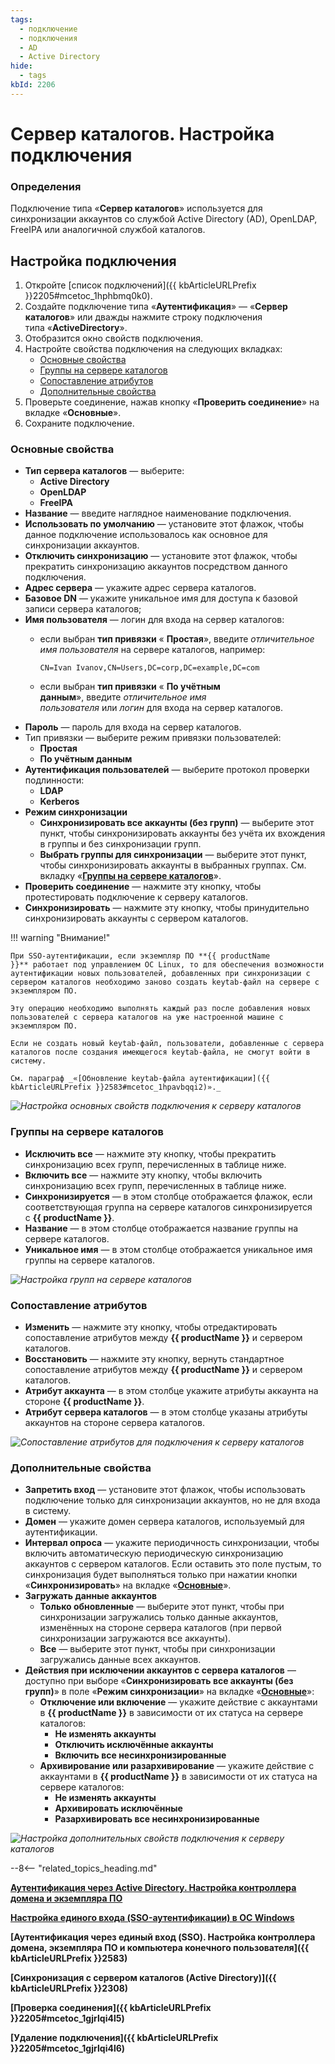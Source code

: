 ```yaml
---
tags:
  - подключение
  - подключения
  - AD
  - Active Directory
hide:
  - tags
kbId: 2206
---
```


# Сервер каталогов. Настройка подключения

### Определения

Подключение типа «**Сервер каталогов**» используется для синхронизации аккаунтов со службой Active Directory (AD), OpenLDAP, FreeIPA или аналогичной службой каталогов.

## Настройка подключения

1. Откройте [список подключений]({{ kbArticleURLPrefix }}2205#mcetoc_1hphbmq0k0).
2. Создайте подключение типа «**Аутентификация**» — «**Сервер каталогов**» или дважды нажмите строку подключения типа «**ActiveDirectory**».
3. Отобразится окно свойств подключения.
4. Настройте свойства подключения на следующих вкладках:
    - [Основные свойства](#основные-свойства)
    - [Группы на сервере каталогов](#группы-на-сервере-каталогов)
    - [Сопоставление атрибутов](#сопоставление-атрибутов)
    - [Дополнительные свойства](#дополнительные-свойства)
5. Проверьте соединение, нажав кнопку «**Проверить соединение**» на вкладке «**Основные**».
6. Сохраните подключение.

### Основные свойства

- **Тип сервера каталогов** — выберите:
    - **Active Directory**
    - **OpenLDAP**
    - **FreeIPA**
- **Название** — введите наглядное наименование подключения.
- **Использовать по умолчанию** — установите этот флажок, чтобы данное подключение использовалось как основное для синхронизации аккаунтов.
- **Отключить синхронизацию** — установите этот флажок, чтобы прекратить синхронизацию аккаунтов посредством данного подключения.
- **Адрес сервера** — укажите адрес сервера каталогов.
- **Базовое DN** — укажите уникальное имя для доступа к базовой записи сервера каталогов;
- **Имя пользователя** — логин для входа на сервер каталогов:
    - если выбран **тип привязки** « **Простая**», введите _отличительное имя пользователя_ на сервере каталогов, например:

        ```
        CN=Ivan Ivanov,CN=Users,DC=corp,DC=example,DC=com
        ```

    - если выбран **тип привязки** « **По учётным данным**», введите _отличительное имя пользователя_ или _логин_ для входа на сервер каталогов.
- **Пароль** — пароль для входа на сервер каталогов.
- Тип привязки — выберите режим привязки пользователей:
    - **Простая**
    - **По учётным данным**
- **Аутентификация пользователей** — выберите протокол проверки подлинности:
    - **LDAP**
    - **Kerberos**
- **Режим синхронизации**
    - **Синхронизировать все аккаунты (без групп)** — выберите этот пункт, чтобы синхронизировать аккаунты без учёта их вхождения в группы и без синхронизации групп.
    - **Выбрать группы для синхронизации** — выберите этот пункт, чтобы синхронизировать аккаунты в выбранных группах. См. вкладку «**[Группы на сервере каталогов](#группы-на-сервере-каталогов)**».
- **Проверить соединение** — нажмите эту кнопку, чтобы протестировать подключение к серверу каталогов.
- **Синхронизировать** — нажмите эту кнопку, чтобы принудительно синхронизировать аккаунты с сервером каталогов.

!!! warning "Внимание!"

    При SSO-аутентификации, если экземпляр ПО **{{ productName }}** работает под управлением ОС Linux, то для обеспечения возможности аутентификации новых пользователей, добавленных при синхронизации с сервером каталогов необходимо заново создать keytab-файл на сервере с экземпляром ПО.

    Эту операцию необходимо выполнять каждый раз после добавления новых пользователей с сервера каталогов на уже настроенной машине с экземпляром ПО.

    Если не создать новый keytab-файл, пользователи, добавленные с сервера каталогов после создания имеющегося keytab-файла, не смогут войти в систему.

    См. параграф _«[Обновление keytab-файла аутентификации]({{ kbArticleURLPrefix }}2583#mcetoc_1hpavbqqi2)»._

_![Настройка основных свойств подключения к серверу каталогов](ad_connection_properties_settings.png)_

### Группы на сервере каталогов

- **Исключить все** — нажмите эту кнопку, чтобы прекратить синхронизацию всех групп, перечисленных в таблице ниже.
- **Включить все** — нажмите эту кнопку, чтобы включить синхронизацию всех групп, перечисленных в таблице ниже.
- **Синхронизируется** — в этом столбце отображается флажок, если соответствующая группа на сервере каталогов синхронизируется с **{{ productName }}**.
- **Название** — в этом столбце отображается название группы на сервере каталогов.
- **Уникальное имя** — в этом столбце отображается уникальное имя группы на сервере каталогов.

_![Настройка групп на сервере каталогов](ad_connection_groups_settings.png)_

### Сопоставление атрибутов

- **Изменить** — нажмите эту кнопку, чтобы отредактировать сопоставление атрибутов между **{{ productName }}** и сервером каталогов.
- **Восстановить** — нажмите эту кнопку, вернуть стандартное сопоставление атрибутов между **{{ productName }}** и сервером каталогов.
- **Атрибут аккаунта** — в этом столбце укажите атрибуты аккаунта на стороне **{{ productName }}**.
- **Атрибут сервера каталогов** — в этом столбце указаны атрибуты аккаунтов на стороне сервера каталогов.

_![Сопоставление атрибутов для подключения к серверу каталогов](ad_connection_attributes_difference.png)_

### Дополнительные свойства

- **Запретить вход** — установите этот флажок, чтобы использовать подключение только для синхронизации аккаунтов, но не для входа в систему.
- **Домен** — укажите домен сервера каталогов, используемый для аутентификации.
- **Интервал опроса** — укажите периодичность синхронизации, чтобы включить автоматическую периодическую синхронизацию аккаунтов с сервером каталогов. Если оставить это поле пустым, то синхронизация будет выполняться только при нажатии кнопки «**Синхронизировать**» на вкладке «**[Основные](#основные-свойства)**».
- **Загружать данные аккаунтов**
    - **Только обновленные** — выберите этот пункт, чтобы при синхронизации загружались только данные аккаунтов, изменённых на стороне сервера каталогов (при первой синхронизации загружаются все аккаунты).
    - **Все** — выберите этот пункт, чтобы при синхронизации загружались данные всех аккаунтов.
- **Действия при исключении аккаунтов с сервера каталогов** — доступно при выборе «**Синхронизировать все аккаунты (без групп)**» в поле «**Режим синхронизации**» на вкладке «**[Основные](#основные-свойства)**»:
    - **Отключение или включение** — укажите действие с аккаунтами в **{{ productName }}** в зависимости от их статуса на сервере каталогов:
        - **Не изменять аккаунты**
        - **Отключить исключённые аккаунты**
        - **Включить все несинхронизированные**
    - **Архивирование или разархивирование** — укажите действие с аккаунтами в **{{ productName }}** в зависимости от их статуса на сервере каталогов:
        - **Не изменять аккаунты**
        - **Архивировать исключённые**
        - **Разархивировать все несинхронизированные**

_![Настройка дополнительных свойств подключения к серверу каталогов](ad_connection_advanced_settings.png)_

--8<-- "related_topics_heading.md"

**[Аутентификация через Active Directory. Настройка контроллера домена и экземпляра ПО](https://kb.comindware.ru/article/%d0%90%d1%83%d1%82%d0%b5%d0%bd%d1%82%d0%b8%d1%84%d0%b8%d0%ba%d0%b0%d1%86%d0%b8%d1%8f-%d1%87%d0%b5%d1%80%d0%b5%d0%b7-active-directory-%d0%9d%d0%b0%d1%81%d1%82%d1%80%d0%be%d0%b9%d0%ba%d0%b0-%d0%ba%d0%be%d0%bd%d1%82%d1%80%d0%be%d0%bb%d0%bb%d0%b5%d1%80%d0%b0-%d0%b4%d0%be%d0%bc%d0%b5%d0%bd%d0%b0-%d0%b8-%d1%8d%d0%ba%d0%b7%d0%b5%d0%bc%d0%bf%d0%bb%d1%8f%d1%80%d0%b0-%d0%9f%d0%9e-2517.html)**

**[Настройка единого входа (SSO-аутентификации) в ОС Windows](https://kb.comindware.ru/article/%d0%9d%d0%b0%d1%81%d1%82%d1%80%d0%be%d0%b9%d0%ba%d0%b0-%d0%b5%d0%b4%d0%b8%d0%bd%d0%be%d0%b3%d0%be-%d0%b2%d1%85%d0%be%d0%b4%d0%b0-sso-%d0%b0%d1%83%d1%82%d0%b5%d0%bd%d1%82%d0%b8%d1%84%d0%b8%d0%ba%d0%b0%d1%86%d0%b8%d0%b8-%d0%b2-%d0%9e%d0%a1-windows-2309.html)**

**[Аутентификация через единый вход (SSO). Настройка контроллера домена, экземпляра ПО и компьютера конечного пользователя]({{ kbArticleURLPrefix }}2583)**

**[Синхронизация с сервером каталогов (Active Directory)]({{ kbArticleURLPrefix }}2308)**

**[Проверка соединения]({{ kbArticleURLPrefix }}2205#mcetoc_1gjrlqi4l5)**

**[Удаление подключения]({{ kbArticleURLPrefix }}2205#mcetoc_1gjrlqi4l6)**
